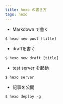 ```yaml
---
title: hexo の書き方
tags: hexo
---
```


* Markdown で書く
````
$ hexo new post [title]
````
* draftを書く
````
$ hexo new draft [title]
````
* test server を起動
````
$ hexo server
````
* 記事を公開
````
$ hexo deploy -g
````

